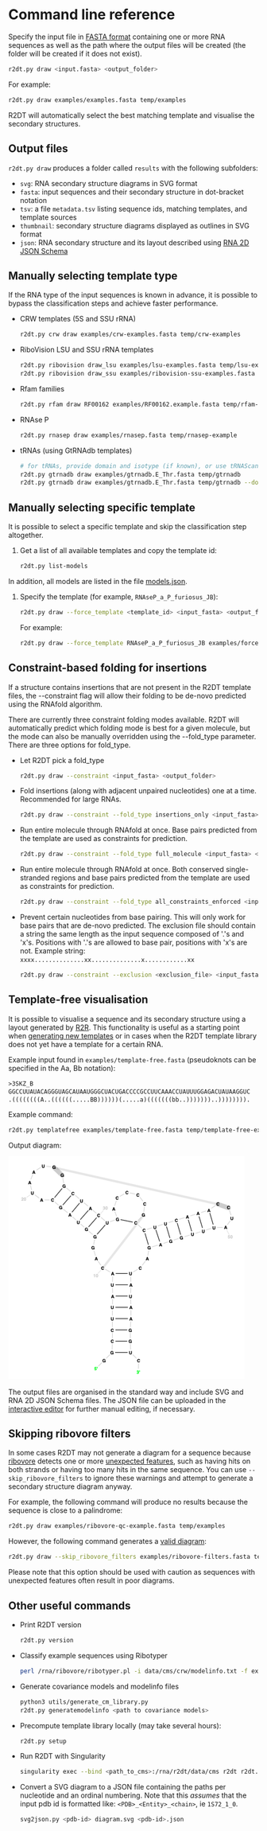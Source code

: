 # Command line reference

Specify the input file in [FASTA format](https://en.wikipedia.org/wiki/FASTA_format) containing one or more RNA sequences as well as the path where the output files will be created (the folder will be created if it does not exist).

```bash
r2dt.py draw <input.fasta> <output_folder>
```

For example:

```bash
r2dt.py draw examples/examples.fasta temp/examples
```

R2DT will automatically select the best matching template and visualise the secondary structures.

## Output files

`r2dt.py draw` produces a folder called `results` with the following subfolders:

- `svg`: RNA secondary structure diagrams in SVG format
- `fasta`: input sequences and their secondary structure in dot-bracket notation
- `tsv`: a file `metadata.tsv` listing sequence ids, matching templates, and template sources
- `thumbnail`: secondary structure diagrams displayed as outlines in SVG format
- `json`: RNA secondary structure and its layout described using [RNA 2D JSON Schema](https://github.com/LDWLab/RNA2D-data-schema/)

## Manually selecting template type

If the RNA type of the input sequences is known in advance, it is possible to bypass the classification steps and achieve faster performance.

* CRW templates (5S and SSU rRNA)
    ```bash
    r2dt.py crw draw examples/crw-examples.fasta temp/crw-examples
    ```

* RiboVision LSU and SSU rRNA templates
    ```bash
    r2dt.py ribovision draw_lsu examples/lsu-examples.fasta temp/lsu-examples
    r2dt.py ribovision draw_ssu examples/ribovision-ssu-examples.fasta temp/ssu-examples
    ```

* Rfam families
    ```bash
    r2dt.py rfam draw RF00162 examples/RF00162.example.fasta temp/rfam-example
    ```

* RNAse P
    ```bash
    r2dt.py rnasep draw examples/rnasep.fasta temp/rnasep-example
    ```

* tRNAs (using GtRNAdb templates)
    ```bash
    # for tRNAs, provide domain and isotype (if known), or use tRNAScan-SE to classify
    r2dt.py gtrnadb draw examples/gtrnadb.E_Thr.fasta temp/gtrnadb
    r2dt.py gtrnadb draw examples/gtrnadb.E_Thr.fasta temp/gtrnadb --domain E --isotype Thr
    ```

## Manually selecting specific template

It is possible to select a specific template and skip the classification step altogether.

1. Get a list of all available templates and copy the template id:
    ```bash
    r2dt.py list-models
    ```

In addition, all models are listed in the file [models.json](https://github.com/RNAcentral/R2DT/blob/main/data/models.json).

1. Specify the template (for example, `RNAseP_a_P_furiosus_JB`):
    ```bash
    r2dt.py draw --force_template <template_id> <input_fasta> <output_folder>
    ```

    For example:

    ```bash
    r2dt.py draw --force_template RNAseP_a_P_furiosus_JB examples/force/URS0001BC2932_272844.fasta temp/example
    ```

## Constraint-based folding for insertions

If a structure contains insertions that are not present in the R2DT template files, the --constraint flag will allow their folding to be de-novo predicted using the RNAfold algorithm.

There are currently three constraint folding modes available. R2DT will automatically predict which folding mode is best for a given molecule, but the mode can also be manually overridden using the --fold_type parameter. There are three options for fold_type.

* Let R2DT pick a fold_type
    ```bash
    r2dt.py draw --constraint <input_fasta> <output_folder>
    ```
* Fold insertions (along with adjacent unpaired nucleotides) one at a time. Recommended for large RNAs.
    ```bash
    r2dt.py draw --constraint --fold_type insertions_only <input_fasta> <output_folder>
    ```
* Run entire molecule through RNAfold at once. Base pairs predicted from the template are used as constraints for prediction.
    ```bash
    r2dt.py draw --constraint --fold_type full_molecule <input_fasta> <output_folder>
    ```
* Run entire molecule through RNAfold at once. Both conserved single-stranded regions and base pairs predicted from the template are used as constraints for prediction.
    ```bash
    r2dt.py draw --constraint --fold_type all_constraints_enforced <input_fasta> <output_folder>
    ```
* Prevent certain nucleotides from base pairing. This will only work for base pairs that are de-novo predicted.
The exclusion file should contain a string the same length as the input sequence composed of '.'s and 'x's. Positions with '.'s are allowed to base pair,
positions with 'x's are not.
Example string: `xxxx..............xx..............x............xx`
    ```bash
    r2dt.py draw --constraint --exclusion <exclusion_file> <input_fasta> <output_folder>
    ```

## Template-free visualisation

It is possible to visualise a sequence and its secondary structure using a layout generated by [R2R](https://bmcbioinformatics.biomedcentral.com/articles/10.1186/1471-2105-12-3). This functionality is useful as a starting point when [generating new templates](./templates.md) or in cases when the R2DT template library does not yet have a template for a certain RNA.

Example input found in `examples/template-free.fasta` (pseudoknots can be specified in the Aa, Bb notation):

```
>3SKZ_B
GGCCUUAUACAGGGUAGCAUAAUGGGCUACUGACCCCGCCUUCAAACCUAUUUGGAGACUAUAAGGUC
.((((((((A..((((((.....BB))))))(.....a)(((((((bb..)))))))..)))))))).
```

Example command:

```bash
r2dt.py templatefree examples/template-free.fasta temp/template-free-example
```

Output diagram:

![Template free visualisation example](./images/template-free-example.png)

The output files are organised in the standard way and include SVG and RNA 2D JSON Schema files. The JSON file can be uploaded in the [interactive editor](https://ldwlab.github.io/XRNA-TypeScript/) for further manual editing, if necessary.

## Skipping ribovore filters

In some cases R2DT may not generate a diagram for a sequence because [ribovore](https://github.com/ncbi/ribovore) detects one or more [unexpected features](https://github.com/ncbi/ribovore/blob/main/documentation/ribotyper.md#unexpectedfeatures), such as having hits on both strands or having too many hits in the same sequence. You can use `--skip_ribovore_filters` to ignore these warnings and attempt to generate a secondary structure diagram anyway.

For example, the following command will produce no results because the sequence is close to a palindrome:

```bash
r2dt.py draw examples/ribovore-qc-example.fasta temp/examples
```

However, the following command generates a [valid diagram](https://github.com/RNAcentral/R2DT/blob/main/tests/examples/skip-ribovore-filters/URS0000001EB3-RF00661.colored.svg):

```bash
r2dt.py draw --skip_ribovore_filters examples/ribovore-filters.fasta temp/examples
```

Please note that this option should be used with caution as sequences with unexpected features often result in poor diagrams.

## Other useful commands

* Print R2DT version
    ```bash
    r2dt.py version
    ```

* Classify example sequences using Ribotyper
    ```bash
    perl /rna/ribovore/ribotyper.pl -i data/cms/crw/modelinfo.txt -f examples/pdb.fasta temp/ribotyper-test
    ```

* Generate covariance models and modelinfo files
    ```bash
    python3 utils/generate_cm_library.py
    r2dt.py generatemodelinfo <path to covariance models>
    ```

* Precompute template library locally (may take several hours):
    ```bash
    r2dt.py setup
    ```

* Run R2DT with Singularity
    ```bash
    singularity exec --bind <path_to_cms>:/rna/r2dt/data/cms r2dt r2dt.py draw sequence.fasta output
    ```

* Convert a SVG diagram to a JSON file containing the paths per nucleotide and an ordinal numbering. Note that this *assumes* that the input pdb id is formatted like: `<PDB>_<Entity>_<chain>`, ie `1S72_1_0`.
    ```bash
    svg2json.py <pdb-id> diagram.svg <pdb-id>.json
    ```
